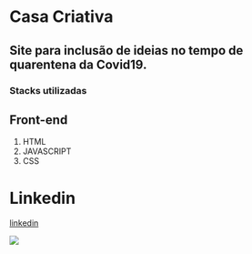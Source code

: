 # Casa Criativa

## Site para inclusão de ideias no tempo de quarentena da Covid19.

### Stacks utilizadas 

## Front-end
1. HTML
2. JAVASCRIPT
3. CSS

# Linkedin
[linkedin](https://www.linkedin.com/in/clevison-barbosa-ba444818a/)

![](https://images.emojiterra.com/google/android-10/share/1f680.jpg)
